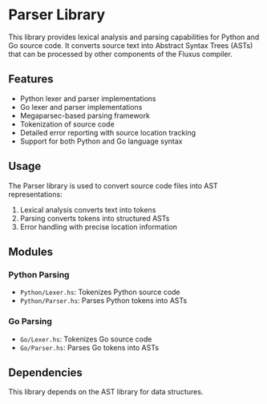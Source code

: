 # Parser Library

This library provides lexical analysis and parsing capabilities for Python and Go source code. It converts source text into Abstract Syntax Trees (ASTs) that can be processed by other components of the Fluxus compiler.

## Features

- Python lexer and parser implementations
- Go lexer and parser implementations
- Megaparsec-based parsing framework
- Tokenization of source code
- Detailed error reporting with source location tracking
- Support for both Python and Go language syntax

## Usage

The Parser library is used to convert source code files into AST representations:

1. Lexical analysis converts text into tokens
2. Parsing converts tokens into structured ASTs
3. Error handling with precise location information

## Modules

### Python Parsing

- `Python/Lexer.hs`: Tokenizes Python source code
- `Python/Parser.hs`: Parses Python tokens into ASTs

### Go Parsing

- `Go/Lexer.hs`: Tokenizes Go source code
- `Go/Parser.hs`: Parses Go tokens into ASTs

## Dependencies

This library depends on the AST library for data structures.